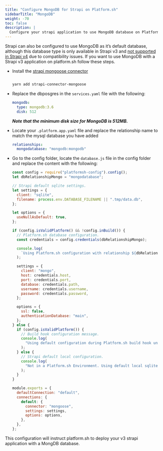 ```yaml
---
title: "Configure MongoDB for Strapi on Platform.sh"
sidebarTitle: "MongoDB"
weight: -70
toc: false
description: |
  Configure your strapi application to use MongoDB database on Platform.sh (v3 only).
---
```


Strapi can also be configured to use MongoDB as it’s default database, although this database type is only available in Strapi v3 and [not supported in Strapi v4](https://forum.strapi.io/t/mongodb-compatibility-delayed-on-v4/4549) due to compatibility issues. If you want to use MongoDB with a Strapi v3 application on platform.sh follow these steps.

- Install the [strapi mongoose connector](https://yarnpkg.com/package/strapi-connector-mongoose)

  ```bash

  yarn add strapi-connector-mongoose

  ```

- Replace the dbposgres in the `services.yaml` file with the following:

  ```yaml
  mongodb:
    type: mongodb:3.6
    disk: 512
  ```

  **_Note that the minimum disk size for MongoDB is 512MB._**

- Locate your `.platform.app.yaml` file and replace the relationship name to match the mysql database you have added

  ```yaml
  relationships:
    mongodatabase: "mongodb:mongodb"
  ```

- Go to the config folder, locate the `database.js` file in the config folder and replace the content with the following:

  ```js
  const config = require("platformsh-config").config();
  let dbRelationshipMongo = "mongodatabase";

  // Strapi default sqlite settings.
  let settings = {
    client: "sqlite",
    filename: process.env.DATABASE_FILENAME || ".tmp/data.db",
  };

  let options = {
    useNullAsDefault: true,
  };

  if (config.isValidPlatform() && !config.inBuild()) {
    // Platform.sh database configuration.
    const credentials = config.credentials(dbRelationshipMongo);

    console.log(
      `Using Platform.sh configuration with relationship ${dbRelationshipMongo}.`
    );

    settings = {
      client: "mongo",
      host: credentials.host,
      port: credentials.port,
      database: credentials.path,
      username: credentials.username,
      password: credentials.password,
    };

    options = {
      ssl: false,
      authenticationDatabase: "main",
    };
  } else {
    if (config.isValidPlatform()) {
      // Build hook configuration message.
      console.log(
        "Using default configuration during Platform.sh build hook until relationships are available."
      );
    } else {
      // Strapi default local configuration.
      console.log(
        "Not in a Platform.sh Environment. Using default local sqlite configuration."
      );
    }
  }

  module.exports = {
    defaultConnection: "default",
    connections: {
      default: {
        connector: "mongoose",
        settings: settings,
        options: options,
      },
    },
  };
  ```

This configuration will instruct platform.sh to deploy your v3 strapi application with a MongDB database.
